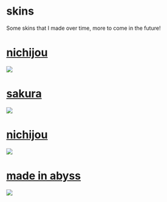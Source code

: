 # skins
Some skins that I made over time, more to come in the future!

# [nichijou](https://drive.google.com/file/d/1WaPHNs-smije4RYoslEkgJGNKJ1h5uJ3/view?usp=sharing)
![](https://puu.sh/HvTeJ/f8f500f4c8.jpeg)

# [sakura](https://drive.google.com/file/d/1BPY7vLfKXHtWaw4gCJ-ciujcsf_dE0vF/view?usp=sharing)
![](https://i.imgur.com/9DNpPLl.png)

# [nichijou](https://doggo.s-ul.eu/JVi7mfji)
![](https://puu.sh/GFr8q/77dc2fadcc.png)


# [made in abyss](https://www.reddit.com/r/OsuSkins/comments/hoak7j/std_only_made_in_abyss_hdsd_169/)
![](https://i.imgur.com/DAvpqfX.png)
